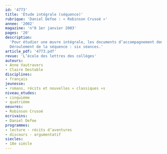 ```yaml
---
id: '4773'
title: 'Étude intégrale (séquence)'
rubrique: 'Daniel Defoe : « Robinson Crusoé »'
annee: '2002'
magazine: 'n°8 1er janvier 2003'
pages: '20'
description: 
  'Pour étudier une œuvre intégrale, les documents d’accompagnement demandent de « faire des choix, de conduire un projet de lecture qui s’attache à la singularité de l’œuvre ». La lecture de « Robinson Crusoé », dans une version abrégée, permet d’amener les élèves à se poser la question de la signification actuelle de cet ouvrage, quand tant d’autres réécritures sont venues se confondre avec l’œuvre de Defoe. La démarche adoptée ici reprend les indications des documents d’accompagnement : « l’étude d’une œuvre intégrale articule les analyses fragmentées (un extrait dont on justifie le choix et les limites) et les visions d’ensemble : éléments de la fiction, réseaux de personnages, étude de l’espace et du temps, construction et progression dramatique, thèmes dominants, choix narratifs, dramaturgiques, esthétiques ». Cet article se propose d’étudier les procédés narratifs mis en œuvre pour séduire le lecteur et, ainsi, le persuader d’adhérer à des idées nouvelles sur la société du XVIIIe siècle.
  Déroulement de la séquence : six séances.'
article_pdf: '4773.pdf'
revue: 'L’école des lettres des collèges'
auteurs:
- Anne Vautravers
- Claire Destable
disciplines:
- français
jeunesse:
- romans, récits et nouvelles « classiques »s
niveau_etudes:
- cinquième
- quatrième
oeuvres:
- Robinson Crusoé
ecrivains:
- Daniel Defoe
programmes:
- lecture - récits d’aventures
- discours - argumentatif
siecles:
- 18e siècle
---
```

